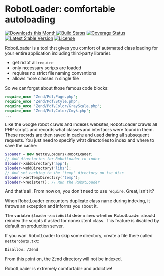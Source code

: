 RobotLoader: comfortable autoloading
====================================

[![Downloads this Month](https://img.shields.io/packagist/dm/nette/robot-loader.svg)](https://packagist.org/packages/nette/robot-loader)
[![Build Status](https://travis-ci.org/nette/robot-loader.svg?branch=master)](https://travis-ci.org/nette/robot-loader)
[![Coverage Status](https://coveralls.io/repos/github/nette/robot-loader/badge.svg?branch=master)](https://coveralls.io/github/nette/robot-loader?branch=master)
[![Latest Stable Version](https://poser.pugx.org/nette/robot-loader/v/stable)](https://github.com/nette/robot-loader/releases)
[![License](https://img.shields.io/badge/license-New%20BSD-blue.svg)](https://github.com/nette/robot-loader/blob/master/license.md)

RobotLoader is a tool that gives you comfort of automated class loading for your entire application including third-party libraries.

- get rid of all `require`
- only necessary scripts are loaded
- requires no strict file naming conventions
- allows more classes in single file

So we can forget about those famous code blocks:

```php
require_once 'Zend/Pdf/Page.php';
require_once 'Zend/Pdf/Style.php';
require_once 'Zend/Pdf/Color/GrayScale.php';
require_once 'Zend/Pdf/Color/Cmyk.php';
...
```


Like the Google robot crawls and indexes websites, RobotLoader crawls all PHP scripts and records what classes and interfaces were found in them.
These records are then saved in cache and used during all subsequent requests. You just need to specifiy what directories to index and where to save the cache:

```php
$loader = new Nette\Loaders\RobotLoader;
// Add directories for RobotLoader to index
$loader->addDirectory('app');
$loader->addDirectory('libs');
// And set caching to the 'temp' directory on the disc
$loader->setTempDirectory('temp');
$loader->register(); // Run the RobotLoader
```

And that's all. From now on, you don't need to use `require`. Great, isn't it?

When RobotLoader encounters duplicate class name during indexing, it throws an exception and informs you about it.

The variable `$loader->autoBuild` determines whether RobotLoader should reindex the scripts if asked for nonexistent class.
This feature is disabled by default on production server.

If you want RobotLoader to skip some directory, create a file there called `netterobots.txt`:

```
Disallow: /Zend
```

From this point on, the Zend directory will not be indexed.

RobotLoader is extremely comfortable and addictive!
